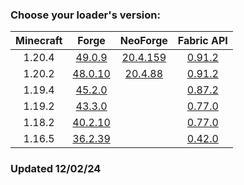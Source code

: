 ### Choose your loader's version:

| Minecraft | Forge                                                 | NeoForge                                                   | Fabric API                                                          |
| :-------: | :---------------------------------------------------: | :--------------------------------------------------------: | :-----------------------------------------------------------------: |
| 1.20.4    | [49.0.9](https://ladylexxie.github.io/forge/1.20.4/)  | [20.4.159](https://ladylexxie.github.io/neoforge/1.20.4/)  | [0.91.2](https://maven.fabricmc.net/docs/fabric-api-0.91.2+1.20.4/) |
| 1.20.2    | [48.0.10](https://ladylexxie.github.io/forge/1.20.2/) | [20.4.88](https://ladylexxie.github.io/neoforge/1.20.2/)   | [0.91.2](https://maven.fabricmc.net/docs/fabric-api-0.91.2+1.20.2/) |
| 1.19.4    | [45.2.0](https://ladylexxie.github.io/forge/1.19.4/)  |                                                            | [0.87.2](https://maven.fabricmc.net/docs/fabric-api-0.87.2+1.19.4/) |
| 1.19.2    | [43.3.0](https://ladylexxie.github.io/forge/1.19.2/)  |                                                            | [0.77.0](https://maven.fabricmc.net/docs/fabric-api-0.77.0+1.19.2/) |
| 1.18.2    | [40.2.10](https://ladylexxie.github.io/forge/1.18.2/) |                                                            | [0.77.0](https://maven.fabricmc.net/docs/fabric-api-0.77.0+1.18.2/) |
| 1.16.5    | [36.2.39](https://ladylexxie.github.io/forge/1.16.5/) |                                                            | [0.42.0](https://maven.fabricmc.net/docs/fabric-api-0.42.0+1.16/)   |

### Updated 12/02/24

